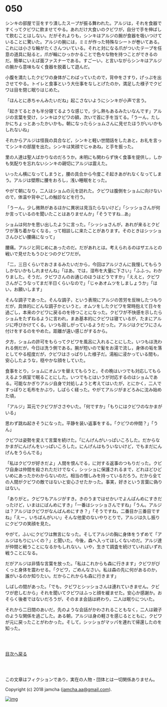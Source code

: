 # 050

シンキの部屋で豆をすり潰したスープが振る舞われた。アルジは，それを食器ですくってクビワに飲ませてやる。あれだけ大食いのクビワが，自分で手を伸ばして飲むことはしない。だがそれよりも，シンキはアルジの腕が食器を吸いつけていることに驚いた。アルジの腕には，ミミが作った特殊なシートが巻いてある。これには小さな輪がたくさんついている。それと対になる爪がついたテープを任意の道具に貼ると，爪が輪にひっかかることで色々な物を持つことができるのだ。簡単にいえば面ファスナーである。すごーい，と言いながらシンキはアルジの腕から意味もなく食器を脱着して遊んだ。  

小腹を満たしたクビワの身体がこわばっていたので，背中をさすり，げっぷを出させてやる。トイレと食事という大仕事をなしとげたのか，満足した様子でクビワは目を閉じ眠りはじめた。  

「ほんとに赤ちゃんみたいだね」起こさないようにシンキが小声で言う。  

「起きてるときも半分寝てるような感じで，少し熱もあるみたいなんです」アルジの言葉を受け，シンキはクビワの額，次いで首に手を当てる。「うーん，たしかにちょっとあったかいかも。朝になったらショムさんに見せたほうがいいかもしれないね」  

それからアルジは怪我の具合など，シンキと軽い世間話をしたあと，お礼を言ってシンキの部屋を出た。シンキは笑顔でじゃあね，と手を振った。  

里の人達は聖人ばかりなのだろうか。未明にも関わらず快く食事を提供し，しかも気配りを忘れないシンキの親切にアルジは震えた。  

いったん横になってしまうと，腰の具合から今度こそ起きあがれなくなってしまう。アルジは壁際に腰をおろし，浅い睡眠をとった。  

やがて朝になり，二人はショムの元を訪れた。クビワは腹側をショムに向けないので，体温や背中ごしの触診などを行う。  

「うーん，少し微熱があるほかに異状は見当たらないけど」「シッショさんが何か言っているのを聞いたことはありませんか」「そうですね…あ」  

ショムは何かを思い出したように言った。「シッショさんが，あれが来るとクビワが落ち着かなくなる，って相談しに来たことがあります。そのときはシッショさんひどい腰痛になって」  

腰痛。アルジと同じめにあったのだ。だがあれとは。考えられるのはザエルとの戦いで見せたもうひとつのクビワだが。  

「二，三日くらいでおさまるみたいだから，今回はアルジさんに我慢してもらうしかないかもしれませんね」「はあ。では，湿布を大量に下さい」「ふふっ。わかりました。そうだ，クビワさんのお通じのほうはどうですか」「ええと，クビワさんがこうなってまだ半日くらいなので」「じゃあオムツをしましょうか」「はい，お願いします」  

そんな調子であった。そんな調子，という表現にアルジの苦労を反映したつもりだが，具体的にどんな調子かというと，オムツをしたクビワを常時抱えて日々を過ごし，本来のクビワに戻るのを待つことになった。クビワが不快感を示したらショムをたずねるように言われ，まあ基本的にクビワは寝ているが，たまにアルジに呼びかけてくる。いつも寂しがっているようだった。アルジはクビワにさん付けをするのをやめた。距離が遠い感じがするから。  

夕方，ショムの許可をもらってクビワを風呂に入れることにした。いつもは洗われる側だが，今日は洗う側である。腕が短いので髪をお湯で流し，身体の垢を落としてやる程度だが，クビワはさっぱりした様子だ。湯船に浸かっている間も，安心したような，穏やかな顔をしていた。  

食事をとり，ショムにオムツを替えてもらうと，その晩はいつでも対応してもらえるよう病室で眠ることにした。いつでもとはいうが対応するのはショムである。可能なかぎりアルジ自身で対処しようと考えてはいたが，とにかく，二人ですっぽりと毛布をかぶり，しばらく経った。やがてアルジがまどろみに沈み始めた頃，  

「アルジ」耳元でクビワがささやいた。「何ですか」「もりにはクビワのなかまがいる」  

思わず跳ね起きそうになった。平静を装い返事をする。「クビワの仲間？」「うん」  

クビワは姿勢を変えて言葉を続けた。「にんげんがいっぱいころした。だからなかまがにんげんをいっぱいころした。にんげんはもういないけど，でもまだにんげんをうらんでる」  

「私はクビワが好きだよ」人間を恨んでる，に対する返事のつもりだった。クビワ自身は仲間を殺されただけでなく，シッショに保護されるまで，どれほどひどいめにあったかわからないのだ。相当の憎しみを持っているだろう。だから全ての人間がクビワの敵ではないと安心させたかった。事実，好きという言葉に偽りはない。  

「ありがと。クビワもアルジがすき。きのうまではせかいでよんばんめにすきだったけど，いまはにばんめにすき」「一番はシッショさんですね」「うん。アルジは？アルジはクビワがなんばんめにすき？」「そうですね，二番目か三番目ですね」「えー，いちばんがいい」そんな他愛のないやりとりで，アルジは久し振りにクビワの笑顔を見た。  

やがて，ふいにクビワは無言になった。そしてアルジの胸に身体をうずめて「アルジはもりにいくの？」と聞いた。今後，森へ入ってほしくないのだ。アルジ達が仲間と戦うことになるかもしれない。いや，生きて調査を続けていればいずれ戦うことになる。  

だがアルジは非情な言葉を放った。「私はこれからも森に行きます」クビワがびくっと身体を震わせる。「クビワ，ごめんなさい。私は森の先に何があるのか，誰がいるのか知りたい。だからこれからも森に行きます」  

しばしの間があった。「でも，クビワとシッショさんは連れていきません。クビワが悲しむから」それを聞いてクビワはふっと顔を緩ませた。安心か感謝か。おそらく後者ではないだろうが，そのまま会話は終わり，二人は眠りについた。  

それから二日間のあいだ，先のような会話がかわされることもなく，二人は親子のような関係を過ごした。ある朝，アルジは身の軽さを感じるとともに，クビワが元に戻ったことがわかった。そして，シッショがマッパを連れて帰還したのを知った。  

<br>  
<br>  

[目次へ戻る](https://github.com/jamcha-aa/OblivionReports/blob/master/README.md)  

<br>  
<br>  

この文章はフィクションであり，実在の人物・団体とは一切関係ありません。  

Copyright (c) 2018 jamcha (jamcha.aa@gmail.com).  

[![img](http://i.creativecommons.org/l/by-nc-sa/4.0/88x31.png)](http://creativecommons.org/licenses/by-nc-sa/4.0/deed)